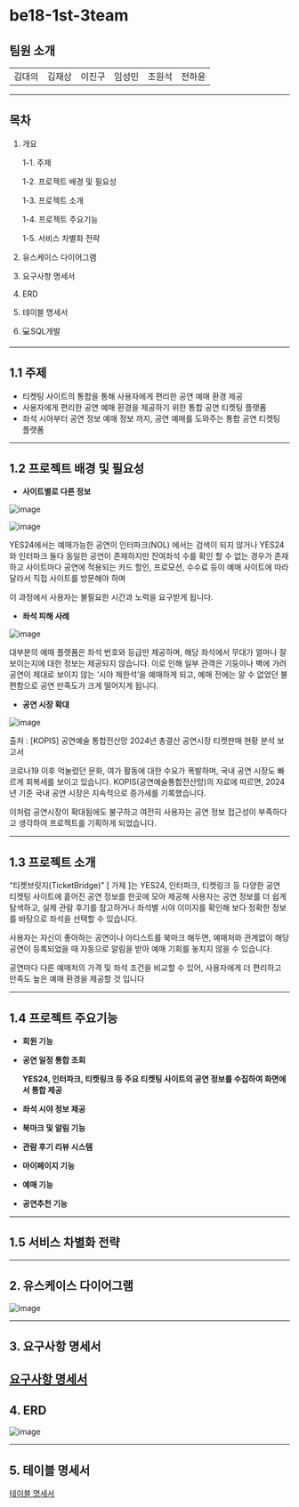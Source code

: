 # be18-1st-3team
## 팀원 소개

|  |  |  |  |  |  |
| --- | --- | --- | --- | --- | --- |
| 김대의 | 김재상 | 이진구 | 임성민 | 조원석 | 전하윤 |

---

## 목차

1. 개요
    
    1-1. 주제
    
    1-2. 프로젝트 배경 및 필요성
    
    1-3. 프로젝트 소개
    
    1-4. 프로젝트 주요기능
    
    1-5. 서비스 차별화 전략
    
2. 유스케이스 다이어그램
3. 요구사항 명세서
4. ERD
5. 테이블 명세서
6. 💻SQL개발

---

## 1.1 주제

- 티켓팅 사이트의 통합을 통해 사용자에게 편리한 공연 예매 환경 제공
- 사용자에게 편리한 공연 예매 환경을 제공하기 위한 통합 공연 티켓팅 플랫폼
- 좌석 시야부터 공연 정보 예매 정보 까지, 공연 예매를 도와주는 통합 공연 티켓팅 플랫폼

---

## 1.2 프로젝트 배경 및 필요성

- **사이트별로 다른 정보**

![image](https://github.com/user-attachments/assets/f05ef0e9-ffdb-4f97-82aa-0f8a8934f019)


![image](https://github.com/user-attachments/assets/e0983873-d6db-40bb-bcf0-658d826ca86c)


YES24에서는 예매가능한 공연이 인터파크(NOL) 에서는 검색이 되지 않거나 YES24와 인터파크 둘다 동일한 공연이 존재하지만 잔여좌석 수를 확인 할 수 없는 경우가 존재하고 사이트마다 공연에 적용되는 카드 할인, 프로모션, 수수료 등이 예매 사이트에 따라 달라서 직접 사이트를 방문해야 하며 

이 과정에서 사용자는 불필요한 시간과 노력을 요구받게 됩니다. 

- **좌석 피해 사례**

![image](https://github.com/user-attachments/assets/15634131-c71b-4274-8b42-74c4d5957388)


대부분의 예매 플랫폼은 좌석 번호와 등급만 제공하며,
해당 좌석에서 무대가 얼마나 잘 보이는지에 대한 정보는 제공되지 않습니다.
이로 인해 일부 관객은 기둥이나 벽에 가려 공연이 제대로 보이지 않는 ‘시야 제한석’을 예매하게 되고, 예매 전에는 알 수 없었던 불편함으로 공연 만족도가 크게 떨어지게 됩니다.

- **공연 시장 확대**

![image](https://github.com/user-attachments/assets/7a4e9dd0-5757-498c-a5bc-3c62a943088c)


출처 : [KOPIS] 공연예술 통합전산망 2024년 총결산 공연시장 티켓판매 현황 분석 보고서

코로나19 이후 억눌렸던 문화, 여가 활동에 대한 수요가 폭발하며, 국내 공연 시장도 빠르게 회복세를 보이고 있습니다. KOPIS(공연예술통합전산망)의 자료에 따르면, 2024년 기준 국내 공연 시장은 지속적으로 증가세를 기록했습니다.

이처럼 공연시장이 확대됨에도 불구하고 여전히 사용자는 공연 정보 접근성이 부족하다고 생각하여 프로젝트를 기획하게 되었습니다.

---

## 1.3 프로젝트 소개

“티켓브릿지(TicketBridge)” [ 가제 ]는 YES24, 인터파크, 티켓링크 등 다양한 공연 티켓팅 사이트에 흩어진 공연 정보를 한곳에 모아 제공해 사용자는 공연 정보를 더 쉽게 탐색하고, 실제 관람 후기를 참고하거나 좌석별 시야 이미지를 확인해 보다 정확한 정보를 바탕으로 좌석을 선택할 수 있습니다.

사용자는 자신이 좋아하는 공연이나 아티스트를 북마크 해두면, 예매처와 관계없이 해당 공연이 등록되었을 때 자동으로 알림을 받아 예매 기회를 놓치지 않을 수 있습니다.

공연마다 다른 예매처의 가격 및 좌석 조건을 비교할 수 있어, 사용자에게 더 편리하고 만족도 높은 예매 환경을 제공할 것 입니다

---

## 1.4 프로젝트 주요기능

- **회원 기능**
- **공연 일정 통합 조회**
    
    **YES24, 인터파크, 티켓링크 등 주요 티켓팅 사이트의 공연 정보를 수집하여 화면에서 통합 제공**
    
- **좌석 시야 정보 제공**
    
    
- **북마크 및 알림 기능**
- **관람 후기 리뷰 시스템**
- **마이페이지 기능**
- **예매 기능**
- **공연추천 기능**

---

## **1.5 서비스 차별화 전략**

---

## **2. 유스케이스 다이어그램**
![image](https://github.com/user-attachments/assets/5a784ac8-42c2-4f6c-9f4e-dd7559ee43e2)

---

## **3. 요구사항 명세서**
[요구사항 명세서](https://docs.google.com/spreadsheets/d/1_PlSBTiDaWMltI1_8KaKv3UF04rUYA0L5o9ec0qnmz0/edit?usp=sharing)
---

## **4. ERD**
![image](https://github.com/user-attachments/assets/37f0781a-3831-4348-b94a-473d8a125637)

---

## **5. 테이블 명세서**
[테이블 명세서]()

